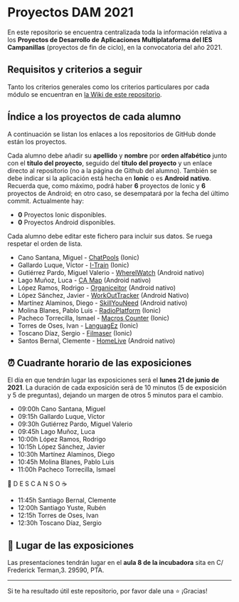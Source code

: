 # Proyectos DAM 2021

En este repositorio se encuentra centralizada toda la información relativa a los **Proyectos de Desarrollo de Aplicaciones Multiplataforma del IES Campanillas** (proyectos de fin de ciclo), en la convocatoria del año 2021.

## Requisitos y criterios a seguir

Tanto los criterios generales como los criterios particulares por cada módulo se encuentran en [la Wiki de este repositorio](https://github.com/IESCampanillas/proyectos-dam-2021/wiki).

## Índice a los proyectos de cada alumno

A continuación se listan los enlaces a los repositorios de GitHub donde están los proyectos. 

Cada alumno debe añadir su **apellido** y **nombre** por **orden alfabético** junto con el **título del proyecto**, seguido del **título del proyecto** y un enlace directo al repositorio (no a la página de Github del alumno). También se debe indicar si la aplicación está hecha en **Ionic** o es **Android nativo**. Recuerda que, como máximo, podrá haber **6** proyectos de Ionic y **6** proyectos de Android; en otro caso, se desempatará por la fecha del último commit. Actualmente hay:

- **0** Proyectos Ionic disponibles.
- **0** Proyectos Android disponibles.

Cada alumno debe editar este fichero para incluir sus datos. Se ruega respetar el orden de lista.

* Cano Santana, Miguel - [ChatPools](https://github.com/miguelcanosantana/ChatPools) (Ionic)
* Gallardo Luque, Víctor  - [I-Train](https://github.com/VictorGallardo/I-Train) (Ionic)
* Gutiérrez Pardo, Miguel Valerio - [WhereIWatch](https://github.com/BeTheVal/WhereIWatch) (Android nativo)
* Lago Muñoz, Luca - [CA Map](https://github.com/ROMthesheep/CA-Map) (Android nativo)
* López Ramos, Rodrigo - [Organiceitor](https://github.com/rodrigolopezramoss/ProyectoFinCiclo-Organiceitor) (Android nativo)
* López Sánchez, Javier - [WorkOutTracker](https://github.com/javier-l0pez/WorkOutTracker) (Android Nativo)
* Martínez Alaminos, Diego - [SkillYouNeed](https://github.com/diegomartinezalaminos/SkillYouNeed) (Android nativo)
* Molina Blanes, Pablo Luis - [RadioPlatform](https://github.com/PabloLuisMolinaBlanes/RadioPlatform) (Ionic)
* Pacheco Torrecilla, Ismael - [Macros Counter](https://github.com/ismaelpacheco13/macros-counter-ionic-final) (Ionic)
* Torres de Oses, Ivan - [LanguagEz](https://github.com/IvanTorres21/LanguagEz) (Ionic)
* Toscano Díaz, Sergio - [Filmaser](https://github.com/sergiotoscanodiaz/Filmaser) (Ionic)
* Santos Bernal, Clemente - [HomeLive](https://github.com/damcsb/HomeLive) (Android nativo)

## ⏰ Cuadrante horario de las exposiciones

El día en que tendrán lugar las exposiciones será el **lunes 21 de junio de 2021**. La duración de cada exposición será de 10 minutos (5 de exposición y 5 de preguntas), dejando un margen de otros 5 minutos para el cambio.

* 09:00h Cano Santana, Miguel
* 09:15h Gallardo Luque, Víctor
* 09:30h Gutiérrez Pardo, Miguel Valerio
* 09:45h Lago Muñoz, Luca
* 10:00h López Ramos, Rodrigo
* 10:15h López Sánchez, Javier
* 10:30h Martínez Alaminos, Diego
* 10:45h Molina Blanes, Pablo Luis
* 11:00h Pacheco Torrecilla, Ismael

 🥪 D E S C A N S O ☕

* 11:45h Santiago Bernal, Clemente
* 12:00h Santiago Yuste, Rubén
* 12:15h Torres de Oses, Ivan
* 12:30h Toscano Díaz, Sergio

## :school: Lugar de las exposiciones

Las presentaciones tendrán lugar en el **aula 8 de la incubadora** sita en C/ Frederick Terman,3. 29590, PTA.

<hr>

Si te ha resultado útil este repositorio, por favor dale una :star: ¡Gracias!

